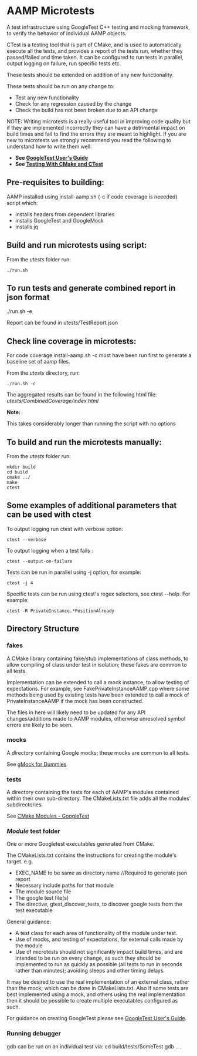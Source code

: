 # AAMP Microtests

A test infrastructure using GoogleTest C++ testing and mocking framework, to verify the behavior of individual AAMP objects.

CTest is a testing tool that is part of CMake, and is used to automatically execute all the tests, and provides a report of the tests run, whether they passed/failed and time taken. It can be configured to run tests in parallel, output logging on failure, run specific tests etc.

These tests should be extended on addition of any new functionality.

These tests should be run on any change to:
 - Test any new functionality
 - Check for any regression caused by the change
 - Check the build has not been broken due to an API change

NOTE: Writing microtests is a really useful tool in improving code quality but if they are implemented incorrectly they can have a detrimental impact on build times and fail to find the errors they are meant to highlight. If you are new to microtests we strongly recommend you read the following to understand how to write them well:

 - **See [GoogleTest User's Guide](https://google.github.io/googletest/)**
 - **See [Testing With CMake and CTest](https://cmake.org/cmake/help/book/mastering-cmake/chapter/Testing%20With%20CMake%20and%20CTest.html)**

## Pre-requisites to building:

AAMP installed using install-aamp.sh (-c if code coverage is neeeded) script which:
 - installs headers from dependent libraries
 - installs GoogleTest and GoogleMock
 - installs jq

## Build and run microtests using script:

From the *utests* folder run:

```
./run.sh
```
## To run tests and generate combined report in json format

./run.sh -e

Report can be found in utests/TestReport.json

## Check line coverage in microtests:

For code coverage install-aamp.sh -c
must have been run first to generate a baseline set of aamp files.

From the *utests* directory, run:

```
./run.sh -c
```

The aggregated results can be found in the following html file:
*utests/CombinedCoverage/index.html*

**Note:**

This takes considerably longer than running the script with no options

## To build and run the microtests manually:

From the *utests* folder run:

```
mkdir build
cd build
cmake ../
make
ctest
```

## Some examples of additional parameters that can be used with ctest

To output logging run ctest with verbose option:

```
ctest --verbose
```

To output logging when a test fails :

```
ctest --output-on-failure
```

Tests can be run in parallel using -j option, for example:

```
ctest -j 4
```

Specific tests can be run using ctest's regex selectors, see ctest --help. For example:

```
ctest -R PrivateInstance.*PositionAlready
```

## Directory Structure

### fakes

A CMake library containing fake/stub implementations of class methods, to allow compiling of class under test in isolation; these fakes are common to all tests.

Implementation can be extended to call a mock instance, to allow testing of expectations. For example, see FakePrivateInstanceAAMP.cpp where some methods being used by existing tests have been extended to call a mock of PrivateInstanceAAMP if the mock has been constructed.

The files in here will likely need to be updated for any API changes/additions made to AAMP modules, otherwise unresolved symbol errors are likely to be seen.

### mocks

A directory containing Google mocks; these mocks are common to all tests.

See [gMock for Dummies](https://google.github.io/googletest/gmock_for_dummies.html)

### tests

A directory containing the tests for each of AAMP's modules contained within their own sub-directory.
The CMakeLists.txt file adds all the modules' subdirectories.

See [CMake Modules - GoogleTest](https://cmake.org/cmake/help/latest/module/GoogleTest.html)

### *Module* test folder

One or more Googletest executables generated from CMake.

The CMakeLists.txt contains the instructions for creating the module's target. e.g.
- EXEC_NAME to be same as directory name //Required to generate json report
- Necessary include paths for that module
- The module source file
- The google test file(s)
- The directive, gtest_discover_tests, to discover google tests from the test executable

General guidance:
 - A test class for each area of functionality of the module under test.
 - Use of mocks, and testing of expectations, for external calls made by the module
 - Use of microtests should not significantly impact build times, and are intended to be run on every change, as such they should be implemented to run as quickly as possible (all tests to run in seconds rather than minutes); avoiding sleeps and other timing delays.

It may be desired to use the real implementation of an external class, rather than the mock; which can be done in CMakeLists.txt. Also if some tests are best implemented using a mock, and others using the real implementation then it should be possible to create multiple executables configured as such.

For guidance on creating GoogleTest please see [GoogleTest User's Guide](https://google.github.io/googletest/).

### Running debugger

gdb can be run on an individual test via:
cd build/tests/SomeTest
gdb ..
.
